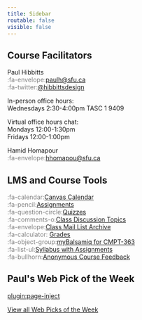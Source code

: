```yaml
---
title: Sidebar
routable: false
visible: false
---
```


## Course Facilitators
Paul Hibbitts  
<span style="color:grey">:fa-envelope:</span><a href="mailto:&#112;&#97;&#117;&#108;&#104;&#64;&#115;&#102;&#117;&#46;&#99;&#97;">&#112;&#97;&#117;&#108;&#104;&#64;&#115;&#102;&#117;&#46;&#99;&#97;
</a>   
<span style="color:grey">:fa-twitter:</span>[@hibbittsdesign](https://twitter.com/hibbittsdesign)  

In-person office hours:  
Wednesdays 2:30-4:00pm TASC 1 9409  

Virtual office hours chat:  
Mondays 12:00-1:30pm   
Fridays 12:00-1:00pm

Hamid Homapour<br><span style="color:grey">:fa-envelope:</span><a href='mail&#116;o&#58;&#104;h&#111;m%6&#49;%70ou&#64;&#115;&#102;u&#46;c%61'>hhomapou&#64;sf&#117;&#46;ca</a>

## LMS and Course Tools
<span style="color:grey">:fa-calendar:</span>[Canvas Calendar](https://canvas.sfu.ca)  
<span style="color:grey">:fa-pencil:</span>[Assignments](https://canvas.sfu.ca)  
<span style="color:grey">:fa-question-circle:</span>[Quizzes](https://canvas.sfu.ca)  
<span style="color:grey">:fa-comments-o:</span>[Class Discussion Topics](https://canvas.sfu.ca)   
<span style="color:grey">:fa-envelope:</span>[Class Mail List Archive](http://www.cs.sfu.ca/CourseCentral/Hypermail/cmpt-363/)   
<span style="color:grey">:fa-calculator:</span> [Grades](https://canvas.sfu.ca)  
<span style="color:grey">:fa-object-group:</span>[myBalsamiq for CMPT-363](https://cmpt-363.mybalsamiq.com/)  
<span style="color:grey">:fa-list-ul:</span>[Syllabus with Assignments](https://canvas.sfu.ca)  
<span style="color:grey">:fa-bullhorn:</span>[Anonymous Course Feedback](https://oet.sandcats.io/shared/a04-FluD9JOX-jTDqgsLPd8fu3JFiN4-u1YKZ5pp6U4)  

## Paul's Web Pick of the Week
[plugin:page-inject](/cmpt-363-192/all-web-picks-of-the-week/latest)

[View all Web Picks of the Week](/cmpt-363-192/all-web-picks-of-the-week)
